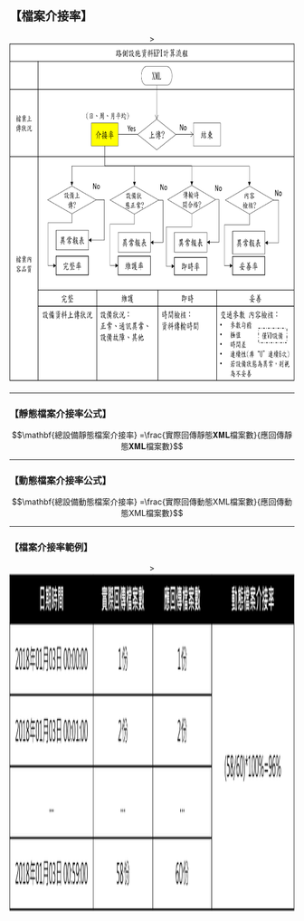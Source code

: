 ## 【檔案介接率】
     
     
   <div align=center>><img src="https://github.com/trafficmotc/UploadInformation/blob/master/KPI/KPI計算流程之介接率.png" width="800" height="600" /></div>
     

----

### 【靜態檔案介接率公式】

$$\mathbf{總設備靜態檔案介接率} =\frac{實際回傳靜態𝐗𝐌𝐋檔案數}{應回傳靜態𝐗𝐌𝐋檔案數}$$

 ----    

### 【動態檔案介接率公式】



 $$\mathbf{總設備動態檔案介接率} =\frac{實際回傳動態XML檔案數}{應回傳動態XML檔案數}$$

----

### 【檔案介接率範例】
   
   <div align=center>><img src="https://github.com/trafficmotc/UploadInformation/blob/master/KPI/介接率範例圖.png" width="800" height="600" /></div>
